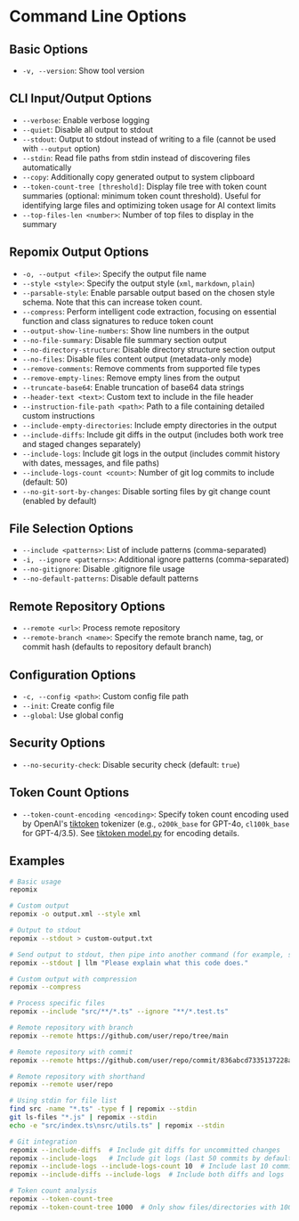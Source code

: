 # Command Line Options

## Basic Options
- `-v, --version`: Show tool version

## CLI Input/Output Options
- `--verbose`: Enable verbose logging
- `--quiet`: Disable all output to stdout
- `--stdout`: Output to stdout instead of writing to a file (cannot be used with `--output` option)
- `--stdin`: Read file paths from stdin instead of discovering files automatically
- `--copy`: Additionally copy generated output to system clipboard
- `--token-count-tree [threshold]`: Display file tree with token count summaries (optional: minimum token count threshold). Useful for identifying large files and optimizing token usage for AI context limits
- `--top-files-len <number>`: Number of top files to display in the summary

## Repomix Output Options
- `-o, --output <file>`: Specify the output file name
- `--style <style>`: Specify the output style (`xml`, `markdown`, `plain`)
- `--parsable-style`: Enable parsable output based on the chosen style schema. Note that this can increase token count.
- `--compress`: Perform intelligent code extraction, focusing on essential function and class signatures to reduce token count
- `--output-show-line-numbers`: Show line numbers in the output
- `--no-file-summary`: Disable file summary section output
- `--no-directory-structure`: Disable directory structure section output
- `--no-files`: Disable files content output (metadata-only mode)
- `--remove-comments`: Remove comments from supported file types
- `--remove-empty-lines`: Remove empty lines from the output
- `--truncate-base64`: Enable truncation of base64 data strings
- `--header-text <text>`: Custom text to include in the file header
- `--instruction-file-path <path>`: Path to a file containing detailed custom instructions
- `--include-empty-directories`: Include empty directories in the output
- `--include-diffs`: Include git diffs in the output (includes both work tree and staged changes separately)
- `--include-logs`: Include git logs in the output (includes commit history with dates, messages, and file paths)
- `--include-logs-count <count>`: Number of git log commits to include (default: 50)
- `--no-git-sort-by-changes`: Disable sorting files by git change count (enabled by default)

## File Selection Options
- `--include <patterns>`: List of include patterns (comma-separated)
- `-i, --ignore <patterns>`: Additional ignore patterns (comma-separated)
- `--no-gitignore`: Disable .gitignore file usage
- `--no-default-patterns`: Disable default patterns

## Remote Repository Options
- `--remote <url>`: Process remote repository
- `--remote-branch <name>`: Specify the remote branch name, tag, or commit hash (defaults to repository default branch)

## Configuration Options
- `-c, --config <path>`: Custom config file path
- `--init`: Create config file
- `--global`: Use global config

## Security Options
- `--no-security-check`: Disable security check (default: `true`)

## Token Count Options
- `--token-count-encoding <encoding>`: Specify token count encoding used by OpenAI's [tiktoken](https://github.com/openai/tiktoken) tokenizer (e.g., `o200k_base` for GPT-4o, `cl100k_base` for GPT-4/3.5). See [tiktoken model.py](https://github.com/openai/tiktoken/blob/main/tiktoken/model.py#L24) for encoding details.
## Examples

```bash
# Basic usage
repomix

# Custom output
repomix -o output.xml --style xml

# Output to stdout
repomix --stdout > custom-output.txt

# Send output to stdout, then pipe into another command (for example, simonw/llm)
repomix --stdout | llm "Please explain what this code does."

# Custom output with compression
repomix --compress

# Process specific files
repomix --include "src/**/*.ts" --ignore "**/*.test.ts"

# Remote repository with branch
repomix --remote https://github.com/user/repo/tree/main

# Remote repository with commit
repomix --remote https://github.com/user/repo/commit/836abcd7335137228ad77feb28655d85712680f1

# Remote repository with shorthand
repomix --remote user/repo

# Using stdin for file list
find src -name "*.ts" -type f | repomix --stdin
git ls-files "*.js" | repomix --stdin
echo -e "src/index.ts\nsrc/utils.ts" | repomix --stdin

# Git integration
repomix --include-diffs  # Include git diffs for uncommitted changes
repomix --include-logs   # Include git logs (last 50 commits by default)
repomix --include-logs --include-logs-count 10  # Include last 10 commits
repomix --include-diffs --include-logs  # Include both diffs and logs

# Token count analysis
repomix --token-count-tree
repomix --token-count-tree 1000  # Only show files/directories with 1000+ tokens
```

